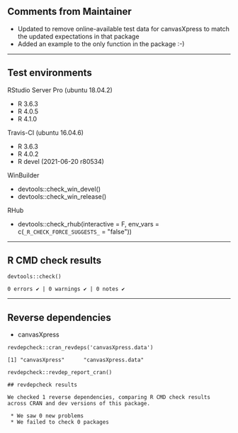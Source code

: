 ## Comments from Maintainer

* Updated to remove online-available test data for canvasXpress to match the updated expectations in that package
* Added an example to the only function in the package :-)

---  
    
## Test environments


RStudio Server Pro (ubuntu 18.04.2)  

* R 3.6.3
* R 4.0.5
* R 4.1.0

Travis-CI (ubuntu 16.04.6)

* R 3.6.3
* R 4.0.2
* R devel (2021-06-20 r80534)

WinBuilder

* devtools::check_win_devel()  
* devtools::check_win_release()  

RHub

* devtools::check_rhub(interactive = F, 
                       env_vars    = c(`_R_CHECK_FORCE_SUGGESTS_` = "false"))


---  
    
## R CMD check results
    
    
```
devtools::check()  

0 errors ✔ | 0 warnings ✔ | 0 notes ✔
```

---  
    
## Reverse dependencies

* canvasXpress    

```
revdepcheck::cran_revdeps('canvasXpress.data')

[1] "canvasXpress"      "canvasXpress.data"
```

```
revdepcheck::revdep_report_cran()

## revdepcheck results

We checked 1 reverse dependencies, comparing R CMD check results across CRAN and dev versions of this package.

 * We saw 0 new problems
 * We failed to check 0 packages
```
